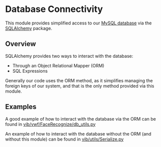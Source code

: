 Database Connectivity
=====================

This module provides simplified access to our [MySQL
database](../../schema/README.md) via the
[SQLAlchemy](http://www.sqlalchemy.org/) package.

Overview
--------

SQLAlchemy provides two ways to interact with the database:
* Through an Object Relational Mapper (ORM)
* SQL Expressions

Generally our code uses the ORM method, as it simplifies managing the
foreign keys of our system, and that is the only method provided via
this module.

Examples
--------

A good example of how to interact with the database via the ORM can be
found in
[vib/vwf/FaceRecognize/db_utils.py](../vwf/FaceRecognize/db_utils.py)

An example of how to interact with the database without the ORM (and
without this module) can be found in
[vib/utils/Serialize.py](../utils/Serialize.py)
